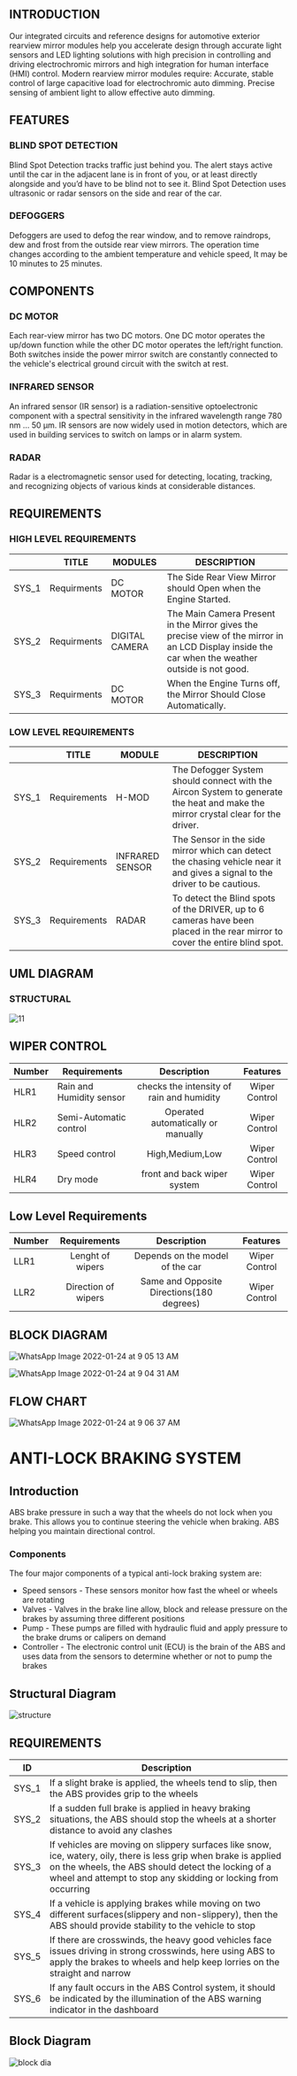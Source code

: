 ## INTRODUCTION
Our integrated circuits and reference designs for automotive exterior rearview mirror modules help you accelerate design through accurate light sensors and LED lighting solutions with high precision in controlling and driving electrochromic mirrors and high integration for human interface (HMI) control.
Modern rearview mirror modules require:
Accurate, stable control of large capacitive load for electrochromic auto dimming.  Precise sensing of ambient light to allow effective auto dimming.

## FEATURES
### BLIND SPOT DETECTION 										
Blind Spot Detection tracks traffic just behind you. The alert stays active until the car in the adjacent lane is in front of you, or at least directly alongside and you’d have to be blind not to see it. Blind Spot Detection uses ultrasonic or radar sensors on the side and rear of the car.
### DEFOGGERS	
Defoggers are used to defog the rear window, and to remove raindrops, dew and frost from the outside rear view mirrors. The operation time changes according to the ambient temperature and vehicle speed, It may be 10 minutes to 25 minutes.

## COMPONENTS
### DC MOTOR
Each rear-view mirror has two DC motors. One DC motor operates the up/down function while the other DC motor operates the left/right function. Both switches inside the power mirror switch are constantly connected to the vehicle's electrical ground circuit with the switch at rest.
### INFRARED SENSOR
An infrared sensor (IR sensor) is a radiation-sensitive optoelectronic component with a spectral sensitivity in the infrared wavelength range 780 nm … 50 µm. IR sensors are now widely used in motion detectors, which are used in building services to switch on lamps or in alarm system.
### RADAR
Radar is a electromagnetic sensor used for detecting, locating, tracking, and recognizing objects of various kinds at considerable distances. 


## REQUIREMENTS

### HIGH LEVEL REQUIREMENTS

|   | TITLE  | MODULES  |  DESCRIPTION |
|---|---|---|---|
| SYS_1 | Requirments | DC MOTOR  | The Side Rear View Mirror should Open when the Engine Started.|
| SYS_2 | Requirments | DIGITAL CAMERA | The Main Camera Present in the Mirror gives the precise view of the mirror in an LCD Display inside the car when the weather outside is not good.|
| SYS_3 | Requirments | DC MOTOR  | When the Engine Turns off, the Mirror Should Close Automatically.|

### LOW LEVEL REQUIREMENTS

|   | TITLE  | MODULE  | DESCRIPTION  |
|---|---|---|---|
| SYS_1  | Requirements  | H-MOD  | The Defogger System should connect with the Aircon System to generate the heat and make the mirror crystal clear for the driver.|
| SYS_2  | Requirements  | INFRARED SENSOR  | The Sensor in the side mirror which can detect the chasing vehicle near it and gives a signal to the driver to be cautious.|
| SYS_3  | Requirements  | RADAR  | To detect the Blind spots of the DRIVER, up to 6 cameras have been placed in the rear mirror to cover the entire blind spot.|

## UML DIAGRAM
### STRUCTURAL










![11](https://user-images.githubusercontent.com/54714219/150665688-daba7717-9e8e-4486-8ba6-fe4450bcc293.jpg)

## WIPER CONTROL

Number |Requirements|	Description	|Features |
|-----------|------------|:---------:|:---------:|
HLR1 |	Rain and Humidity sensor| checks the intensity of rain and humidity| Wiper Control|	
HLR2	|Semi-Automatic control| Operated automatically or manually	|	Wiper Control|
HLR3	|Speed control |High,Medium,Low|	Wiper Control|
HLR4 |Dry mode |front and back wiper system| Wiper Control|

## Low Level Requirements
Number| Requirements|	Description|	Features|	
|--------------------|:---------:|:--------:|:-----:|
LLR1	|Lenght of wipers| Depends on the model of the car |	Wiper Control | 
LLR2	| Direction of wipers  | Same and Opposite Directions(180 degrees) |	Wiper Control | 
## BLOCK DIAGRAM

![WhatsApp Image 2022-01-24 at 9 05 13 AM](https://user-images.githubusercontent.com/94425272/150718005-332b73a8-8548-44ef-8eaa-b549370522be.jpeg)


![WhatsApp Image 2022-01-24 at 9 04 31 AM](https://user-images.githubusercontent.com/94425272/150718036-74384a19-ac34-4595-96db-6420ccaf77b5.jpeg)

## FLOW CHART

![WhatsApp Image 2022-01-24 at 9 06 37 AM](https://user-images.githubusercontent.com/94425272/150718176-306094bf-0418-42d8-9156-d5a7e6ee0d9b.jpeg)


# ANTI-LOCK BRAKING SYSTEM

## Introduction

ABS brake pressure in such a way that the wheels do not lock when you brake. This allows you to continue steering the vehicle when braking.
ABS helping you maintain directional control.

### Components

The four major components of a typical anti-lock braking system are:
- Speed sensors - These sensors monitor how fast the wheel or wheels are rotating
- Valves - Valves in the brake line allow, block and release pressure on the brakes by assuming three different positions
- Pump - These pumps are filled with hydraulic fluid and apply pressure to the brake drums or calipers on demand
- Controller - The electronic control unit (ECU) is the brain of the ABS and uses data from the sensors to determine whether or not to pump the brakes

## Structural Diagram

![structure](https://user-images.githubusercontent.com/94296796/152000876-324e66a6-6aec-4ea2-af02-b5d0db23fa14.png)

## REQUIREMENTS

|ID | Description |
|----|----------------|
SYS_1 | If a slight brake is applied, the wheels tend to slip, then the ABS provides grip to the wheels |
SYS_2 | If a sudden full brake is applied in heavy braking situations, the ABS should stop the wheels at a shorter distance to avoid any clashes |
SYS_3 | If vehicles are moving on slippery surfaces like snow, ice, watery, oily, there is less grip when brake is applied on the wheels, the ABS should detect the locking of a wheel and attempt to stop any skidding or locking from occurring |
SYS_4 | If a vehicle is applying brakes while moving on two different surfaces(slippery and non-slippery), then the ABS should provide stability to the vehicle to stop |
SYS_5 | If there are crosswinds, the heavy good vehicles face issues driving in strong crosswinds, here using ABS to apply the brakes to wheels and help keep lorries on the straight and narrow |
SYS_6 | If any fault occurs in the ABS Control system, it should be indicated by the illumination of the ABS warning indicator in the dashboard |

## Block Diagram

![block dia](https://user-images.githubusercontent.com/94296796/152001686-23f786d4-1929-4d9a-9e32-9702d4b9adb8.png)





